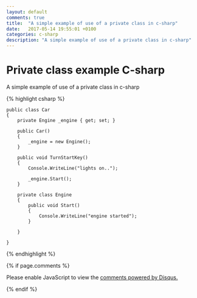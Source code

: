```yaml
---
layout: default
comments: true
title:  "A simple example of use of a private class in c-sharp"
date:   2017-05-14 19:55:01 +0100
categories: c-sharp
description: "A simple example of use of a private class in c-sharp"
---
```

# [](#header-1)Private class example C-sharp

A simple example of use of a private class in c-sharp

{% highlight csharp %}

    public class Car
    {
        private Engine _engine { get; set; }

        public Car()
        {
            _engine = new Engine();
        }

        public void TurnStartKey()
        {
            Console.WriteLine("lights on..");

            _engine.Start();
        }

        private class Engine
        { 
            public void Start()
            {
                Console.WriteLine("engine started");
            }

        }

    }

{% endhighlight %}


{% if page.comments %}

<div id="disqus_thread"></div>
<script>

/**
*  RECOMMENDED CONFIGURATION VARIABLES: EDIT AND UNCOMMENT THE SECTION BELOW TO INSERT DYNAMIC VALUES FROM YOUR PLATFORM OR CMS.
*  LEARN WHY DEFINING THESE VARIABLES IS IMPORTANT: https://disqus.com/admin/universalcode/#configuration-variables*/

var disqus_config = function () {
this.page.url = 'https://maciti.github.io/c-sharp/2017/05/14/example-of-use-of-private-class.html';  // Replace PAGE_URL with your page's canonical URL variable
this.page.identifier = '2017-05-14-example-of-use-of-private-class'; // Replace PAGE_IDENTIFIER with your page's unique identifier variable
};

(function() { // DON'T EDIT BELOW THIS LINE
var d = document, s = d.createElement('script');
s.src = 'https://maciti-github-io.disqus.com/embed.js';
s.setAttribute('data-timestamp', +new Date());
(d.head || d.body).appendChild(s);
})();
</script>
<noscript>Please enable JavaScript to view the <a href="https://disqus.com/?ref_noscript">comments powered by Disqus.</a></noscript>
  
{% endif %}

